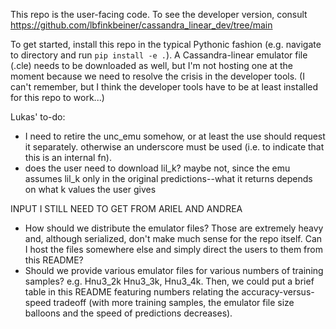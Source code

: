 This repo is the user-facing code. To see the developer version, consult https://github.com/lbfinkbeiner/cassandra_linear_dev/tree/main

To get started, install this repo in the typical Pythonic fashion (e.g. navigate to directory and run `pip install -e .`). A Cassandra-linear emulator file (.cle) needs to be downloaded as well, but I'm not hosting one at the moment because we need to resolve the crisis in the developer tools.
(I can't remember, but I think the developer tools have to be at least installed for this repo to work...)

Lukas' to-do:
* I need to retire the unc_emu somehow, or at least the use should request it separately. otherwise an underscore must be used (i.e. to indicate that this is an internal fn).
* does the user need to download lil_k? maybe not, since the emu assumes lil_k only in the original predictions--what it returns depends on what k values the user gives

INPUT I STILL NEED TO GET FROM ARIEL AND ANDREA
* How should we distribute the emulator files? Those are extremely heavy and, although serialized, don't make much sense for the repo itself. Can I host the files somewhere else and simply direct the users to them from this README?
* Should we provide various emulator files for various numbers of training samples? e.g. Hnu3_2k Hnu3_3k, Hnu3_4k. Then, we could put a brief table in this README featuring numbers relating the accuracy-versus-speed tradeoff (with more training samples, the emulator file size balloons and the speed of predictions decreases).
